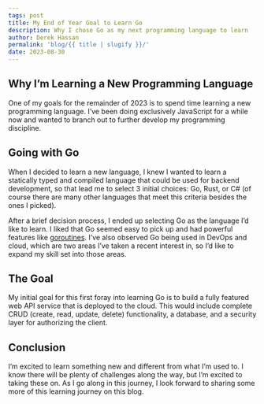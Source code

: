 ```yaml
---
tags: post
title: My End of Year Goal to Learn Go
description: Why I chose Go as my next programming language to learn
author: Derek Hassan
permalink: 'blog/{{ title | slugify }}/'
date: 2023-08-30
---
```


## Why I’m Learning a New Programming Language

One of my goals for the remainder of 2023 is to spend time learning a new programming language. I’ve been doing exclusively JavaScript for a while now and wanted to branch out to further develop my programming discipline.

## Going with Go

When I decided to learn a new language, I knew I wanted to learn a statically typed and compiled language that could be used for backend development, so that lead me to select 3 initial choices: Go, Rust, or C# (of course there are many other languages that meet this criteria besides the ones I picked).

After a brief decision process, I ended up selecting Go as the language I’d like to learn. I liked that Go seemed easy to pick up and had powerful features like [goroutines](https://gobyexample.com/goroutines). I’ve also observed Go being used in DevOps and cloud, which are two areas I’ve taken a recent interest in, so I’d like to expand my skill set into those areas.

## The Goal

My initial goal for this first foray into learning Go is to build a fully featured web API service that is deployed to the cloud. This would include complete CRUD (create, read, update, delete) functionality, a database, and a security layer for authorizing the client.

## Conclusion

I’m excited to learn something new and different from what I’m used to. I know there will be plenty of challenges along the way, but I’m excited to taking these on. As I go along in this journey, I look forward to sharing some more of this learning journey on this blog.